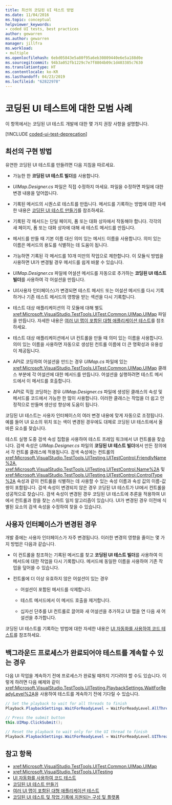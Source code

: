 ```yaml
---
title: 최선의 코딩된 UI 테스트 방법
ms.date: 11/04/2016
ms.topic: conceptual
helpviewer_keywords:
- coded UI tests, best practices
author: gewarren
ms.author: gewarren
manager: jillfra
ms.workload:
- multiple
ms.openlocfilehash: 6ebd05843e5a80f95a6eb30809440e6e5a188d0e
ms.sourcegitcommit: 94b3a052fb1229c7e7f8804b09c1d403385c7630
ms.translationtype: HT
ms.contentlocale: ko-KR
ms.lasthandoff: 04/23/2019
ms.locfileid: "62822978"
---
```

# <a name="best-practices-for-coded-ui-tests"></a>코딩된 UI 테스트에 대한 모범 사례

이 항목에서는 코딩된 UI 테스트 개발에 대한 몇 가지 권장 사항을 설명합니다.

[!INCLUDE [coded-ui-test-deprecation](includes/coded-ui-test-deprecation.md)]

## <a name="best-practices"></a>최선의 구현 방법

유연한 코딩된 UI 테스트를 만들려면 다음 지침을 따르세요.

- 가능한 한 **코딩된 UI 테스트 빌더**를 사용합니다.

- *UIMap.Designer.cs* 파일은 직접 수정하지 마세요. 파일을 수정하면 파일에 대한 변경 내용을 덮어씁니다.

- 기록된 메서드의 시퀀스로 테스트를 만듭니다. 메서드를 기록하는 방법에 대한 자세한 내용은 [코딩된 UI 테스트 만들기](../test/use-ui-automation-to-test-your-code.md)를 참조하세요.

- 기록된 각 메서드는 단일 페이지, 폼 또는 대화 상자에서 작동해야 합니다. 각각의 새 페이지, 폼 또는 대화 상자에 대해 새 테스트 메서드를 만듭니다.

- 메서드를 만들 때 기본 이름 대신 의미 있는 메서드 이름을 사용합니다. 의미 있는 이름은 메서드의 용도를 식별하는 데 도움이 됩니다.

- 가능하면 기록된 각 메서드를 10개 미만의 작업으로 제한합니다. 이 모듈식 방법을 사용하면 UI가 변경될 경우 메서드를 쉽게 바꿀 수 있습니다.

- *UIMap.Designer.cs* 파일에 어설션 메서드를 자동으로 추가하는 **코딩된 UI 테스트 빌더**를 사용하여 각 어설션을 만듭니다.

- UI(사용자 인터페이스)가 변경되면 테스트 메서드 또는 어설션 메서드를 다시 기록하거나 기존 테스트 메서드의 영향을 받는 섹션을 다시 기록합니다.

- 테스트 대상 애플리케이션의 각 모듈에 대해 별도 <xref:Microsoft.VisualStudio.TestTools.UITest.Common.UIMap.UIMap> 파일을 만듭니다. 자세한 내용은 [여러 UI 맵이 포함된 대형 애플리케이션 테스트](../test/testing-a-large-application-with-multiple-ui-maps.md)를 참조하세요.

- 테스트 대상 애플리케이션에서 UI 컨트롤을 만들 때 의미 있는 이름을 사용합니다. 의미 있는 이름을 사용하면 자동으로 생성된 컨트롤 이름에 더 큰 명확성과 유용성이 제공됩니다.

- API로 코딩하여 어설션을 만드는 경우 *UIMap.cs* 파일에 있는 <xref:Microsoft.VisualStudio.TestTools.UITest.Common.UIMap.UIMap> 클래스 부분에 각 어설션에 대한 메서드를 만듭니다. 어설션을 실행하려면 테스트 메서드에서 이 메서드를 호출합니다.

- API로 직접 코딩하는 경우 *UIMap.Designer.cs* 파일에 생성된 클래스의 속성 및 메서드를 코드에서 가능한 한 많이 사용합니다. 이러한 클래스는 작업을 더 쉽고 안정적으로 만들며 생산성 향상에 도움이 됩니다.

코딩된 UI 테스트는 사용자 인터페이스의 여러 변경 내용에 맞게 자동으로 조정됩니다. 예를 들어 UI 요소의 위치 또는 색이 변경된 경우에도 대체로 코딩된 UI 테스트에서 올바른 요소를 찾습니다.

테스트 실행 도중 검색 속성 집합을 사용하여 테스트 프레임 워크에서 UI 컨트롤을 찾습니다. 검색 속성은 *UIMap.Designer.cs* 파일의 **코딩된 UI 테스트 빌더**에서 만든 정의에서 각 컨트롤 클래스에 적용됩니다. 검색 속성에는 컨트롤의 <xref:Microsoft.VisualStudio.TestTools.UITesting.UITestControl.FriendlyName%2A>, <xref:Microsoft.VisualStudio.TestTools.UITesting.UITestControl.Name%2A> 및 <xref:Microsoft.VisualStudio.TestTools.UITesting.UITestControl.ControlType%2A> 속성과 같이 컨트롤을 식별하는 데 사용할 수 있는 속성 이름과 속성 값의 이름-값 쌍이 포함됩니다. 검색 속성이 변경되지 않은 경우 코딩된 UI 테스트가 UI에서 컨트롤을 성공적으로 찾습니다. 검색 속성이 변경된 경우 코딩된 UI 테스트에 추론을 적용하여 UI에서 컨트롤과 창을 찾는 스마트 일치 알고리즘이 있습니다. UI가 변경된 경우 이전에 식별된 요소의 검색 속성을 수정하여 찾을 수 있습니다.

## <a name="if-your-user-interface-changes"></a>사용자 인터페이스가 변경된 경우

개발 중에는 사용자 인터페이스가 자주 변경됩니다. 이러한 변경의 영향을 줄이는 몇 가지 방법은 다음과 같습니다.

- 이 컨트롤을 참조하는 기록된 메서드를 찾고 **코딩된 UI 테스트 빌더**를 사용하여 이 메서드에 대한 작업을 다시 기록합니다. 메서드에 동일한 이름을 사용하여 기존 작업을 덮어쓸 수 있습니다.

- 컨트롤에 더 이상 유효하지 않은 어설션이 있는 경우

    - 어설션이 포함된 메서드를 삭제합니다.

    - 테스트 메서드에서 이 메서드 호출을 제거합니다.

    - 십자선 단추를 UI 컨트롤로 끌어와 새 어설션을 추가하고 UI 맵을 연 다음 새 어설션을 추가합니다.

코딩된 UI 테스트를 기록하는 방법에 대한 자세한 내용은 [UI 자동화를 사용하여 코드 테스트](../test/use-ui-automation-to-test-your-code.md)를 참조하세요.

## <a name="if-a-background-process-needs-to-complete-before-the-test-can-continue"></a>백그라운드 프로세스가 완료되어야 테스트를 계속할 수 있는 경우

다음 UI 작업을 계속하기 전에 프로세스가 완료될 때까지 기다려야 할 수도 있습니다. 이렇게 하려면 다음 예제와 같이 <xref:Microsoft.VisualStudio.TestTools.UITesting.PlaybackSettings.WaitForReadyLevel%2A>을 사용하여 테스트를 계속하기 전에 기다릴 수 있습니다.

```csharp
// Set the playback to wait for all threads to finish
Playback.PlaybackSettings.WaitForReadyLevel = WaitForReadyLevel.AllThreads;

// Press the submit button
this.UIMap.ClickSubmit();

// Reset the playback to wait only for the UI thread to finish
Playback.PlaybackSettings.WaitForReadyLevel = WaitForReadyLevel.UIThreadOnly;
```

## <a name="see-also"></a>참고 항목

- <xref:Microsoft.VisualStudio.TestTools.UITest.Common.UIMap.UIMap>
- <xref:Microsoft.VisualStudio.TestTools.UITesting>
- [UI 자동화를 사용하여 코드 테스트](../test/use-ui-automation-to-test-your-code.md)
- [코딩된 UI 테스트 만들기](../test/use-ui-automation-to-test-your-code.md)
- [여러 UI 맵이 포함된 대형 애플리케이션 테스트](../test/testing-a-large-application-with-multiple-ui-maps.md)
- [코딩된 UI 테스트 및 작업 기록에 지원되는 구성 및 플랫폼](../test/supported-configurations-and-platforms-for-coded-ui-tests-and-action-recordings.md)